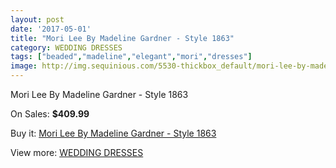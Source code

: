 ```yaml
---
layout: post
date: '2017-05-01'
title: "Mori Lee By Madeline Gardner - Style 1863"
category: WEDDING DRESSES
tags: ["beaded","madeline","elegant","mori","dresses"]
image: http://img.sequinious.com/5530-thickbox_default/mori-lee-by-madeline-gardner-style-1863.jpg
---
```

Mori Lee By Madeline Gardner - Style 1863

On Sales: **$409.99**
<a href="https://www.sequinious.com/wedding-dresses/2262-mori-lee-by-madeline-gardner-style-1863.html"><amp-img layout="responsive" width="600" height="600" src="//img.sequinious.com/5530-thickbox_default/mori-lee-by-madeline-gardner-style-1863.jpg" alt="Mori Lee By Madeline Gardner - Style 1863 0" /></a>
<a href="https://www.sequinious.com/wedding-dresses/2262-mori-lee-by-madeline-gardner-style-1863.html"><amp-img layout="responsive" width="600" height="600" src="//img.sequinious.com/5532-thickbox_default/mori-lee-by-madeline-gardner-style-1863.jpg" alt="Mori Lee By Madeline Gardner - Style 1863 1" /></a>
<a href="https://www.sequinious.com/wedding-dresses/2262-mori-lee-by-madeline-gardner-style-1863.html"><amp-img layout="responsive" width="600" height="600" src="//img.sequinious.com/5531-thickbox_default/mori-lee-by-madeline-gardner-style-1863.jpg" alt="Mori Lee By Madeline Gardner - Style 1863 2" /></a>

Buy it: [Mori Lee By Madeline Gardner - Style 1863](https://www.sequinious.com/wedding-dresses/2262-mori-lee-by-madeline-gardner-style-1863.html "Mori Lee By Madeline Gardner - Style 1863")

View more: [WEDDING DRESSES](https://www.sequinious.com/2-wedding-dresses "WEDDING DRESSES")